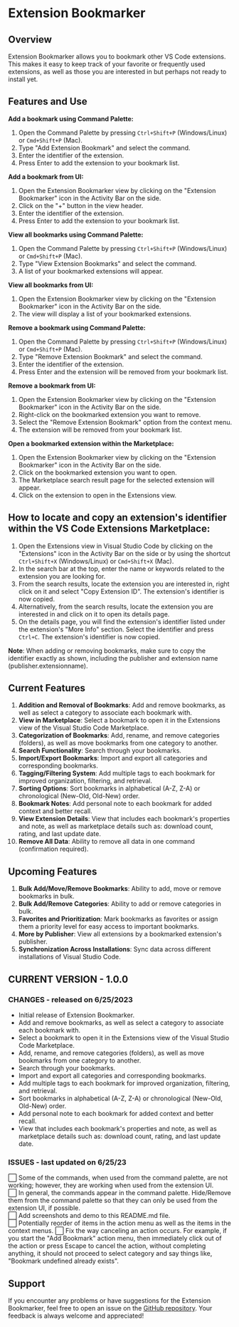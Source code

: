 Extension Bookmarker
====================

Overview
--------

Extension Bookmarker allows you to bookmark other VS Code extensions. This makes it easy to keep track of your favorite or frequently used extensions, as well as those you are interested in but perhaps not ready to install yet.

Features and Use
-----------------
**Add a bookmark using Command Palette:**
  1. Open the Command Palette by pressing `Ctrl+Shift+P` (Windows/Linux) or `Cmd+Shift+P` (Mac).
  2. Type "Add Extension Bookmark" and select the command.
  3. Enter the identifier of the extension.
  4. Press Enter to add the extension to your bookmark list.

**Add a bookmark from UI:**
  1. Open the Extension Bookmarker view by clicking on the "Extension Bookmarker" icon in the Activity Bar on the side.
  2. Click on the "+" button in the view header.
  3. Enter the identifier of the extension.
  4. Press Enter to add the extension to your bookmark list.

**View all bookmarks using Command Palette:**
  1. Open the Command Palette by pressing `Ctrl+Shift+P` (Windows/Linux) or `Cmd+Shift+P` (Mac).
  2. Type "View Extension Bookmarks" and select the command.
  3. A list of your bookmarked extensions will appear.

**View all bookmarks from UI:**
  1. Open the Extension Bookmarker view by clicking on the "Extension Bookmarker" icon in the Activity Bar on the side.
  2. The view will display a list of your bookmarked extensions.

**Remove a bookmark using Command Palette:**
  1. Open the Command Palette by pressing `Ctrl+Shift+P` (Windows/Linux) or `Cmd+Shift+P` (Mac).
  2. Type "Remove Extension Bookmark" and select the command.
  3. Enter the identifier of the extension.
  5. Press Enter and the extension will be removed from your bookmark list.

**Remove a bookmark from UI:**
  1. Open the Extension Bookmarker view by clicking on the "Extension Bookmarker" icon in the Activity Bar on the side.
  2. Right-click on the bookmarked extension you want to remove.
  3. Select the "Remove Extension Bookmark" option from the context menu.
  4. The extension will be removed from your bookmark list.

**Open a bookmarked extension within the Marketplace:**
  1. Open the Extension Bookmarker view by clicking on the "Extension Bookmarker" icon in the Activity Bar on the side.
  2. Click on the bookmarked extension you want to open.
  3. The Marketplace search result page for the selected extension will appear.
  4. Click on the extension to open in the Extensions view.

How to locate and copy an extension's identifier within the VS Code Extensions Marketplace:
-------------------------------------------------------------------------------------------
1. Open the Extensions view in Visual Studio Code by clicking on the "Extensions" icon in the Activity Bar on the side or by using the shortcut `Ctrl+Shift+X` (Windows/Linux) or `Cmd+Shift+X` (Mac).
2. In the search bar at the top, enter the name or keywords related to the extension you are looking for.
3. From the search results, locate the extension you are interested in, right click on it and select "Copy Extension ID". The extension's identifier is now copied.
3. Alternatively, from the search results, locate the extension you are interested in and click on it to open its details page.
4. On the details page, you will find the extension's identifier listed under the extension's "More Info" section. Select the identifier and press `Ctrl+C`. The extension's identifier is now copied.

**Note**: When adding or removing bookmarks, make sure to copy the identifier exactly as shown, including the publisher and extension name (publisher.extensionname).

Current Features
-----------------
1. **Addition and Removal of Bookmarks**: Add and remove bookmarks, as well as select a category to associate each bookmark with.
2. **View in Marketplace**: Select a bookmark to open it in the Extensions view of the Visual Studio Code Marketplace.
3. **Categorization of Bookmarks**: Add, rename, and remove categories (folders), as well as move bookmarks from one category to another.
4. **Search Functionality**: Search through your bookmarks.
5. **Import/Export Bookmarks**: Import and export all categories and corresponding bookmarks.
6. **Tagging/Filtering System**: Add multiple tags to each bookmark for improved organization, filtering, and retrieval.
7. **Sorting Options**: Sort bookmarks in alphabetical (A-Z, Z-A) or chronological (New-Old, Old-New) order.
8. **Bookmark Notes**: Add personal note to each bookmark for added context and better recall.
9. **View Extension Details**: View that includes each bookmark's properties and note, as well as marketplace details such as: download count, rating, and last update date.
10. **Remove All Data**: Ability to remove all data in one command (confirmation required).

Upcoming Features
-----------------
1. **Bulk Add/Move/Remove Bookmarks**: Ability to add, move or remove bookmarks in bulk.
2. **Bulk Add/Remove Categories**: Ability to add or remove categories in bulk.
3. **Favorites and Prioritization**: Mark bookmarks as favorites or assign them a priority level for easy access to important bookmarks.
4. **More by Publisher**: View all extensions by a bookmarked extension's publisher.
5. **Synchronization Across Installations**: Sync data across different installations of Visual Studio Code.

CURRENT VERSION - 1.0.0
-----------------------
### CHANGES - released on 6/25/2023
- Initial release of Extension Bookmarker.
- Add and remove bookmarks, as well as select a category to associate each bookmark with.
- Select a bookmark to open it in the Extensions view of the Visual Studio Code Marketplace.
- Add, rename, and remove categories (folders), as well as move bookmarks from one category to another.
- Search through your bookmarks.
- Import and export all categories and corresponding bookmarks.
- Add multiple tags to each bookmark for improved organization, filtering, and retrieval.
- Sort bookmarks in alphabetical (A-Z, Z-A) or chronological (New-Old, Old-New) order.
- Add personal note to each bookmark for added context and better recall.
- View that includes each bookmark's properties and note, as well as marketplace details such as: download count, rating, and last update date.
### ISSUES - last updated on 6/25/23
⬜ Some of the commands, when used from the command palette, are not working; however, they are working when used from the extension UI.  
⬜ In general, the commands appear in the command palette. Hide/Remove them from the command palette so that they can only be used from the extension UI, if possible.  
⬜ Add screenshots and demo to this README.md file.  
⬜ Potentially reorder of items in the action menu as well as the items in the context menus.
⬜ Fix the way canceling an action occurs. For example, if you start the "Add Bookmark" action menu, then immediately click out of the action or press Escape to cancel the action, without completing anything, it should not proceed to select category and say things like, "Bookmark undefined already exists".

Support
-------
If you encounter any problems or have suggestions for the Extension Bookmarker, feel free to open an issue on the [GitHub repository](https://github.com/osxzxso/extension-bookmarker.git). Your feedback is always welcome and appreciated!
